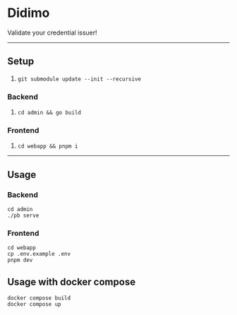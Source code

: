 # Didimo

Validate your credential issuer!

---

## Setup

1. `git submodule update --init --recursive`

### Backend

1. `cd admin && go build`

### Frontend

1. `cd webapp && pnpm i`

---

## Usage

### Backend

```
cd admin
./pb serve
```

### Frontend

```
cd webapp
cp .env.example .env
pnpm dev
```

## Usage with docker compose

```
docker compose build
docker compose up
```
